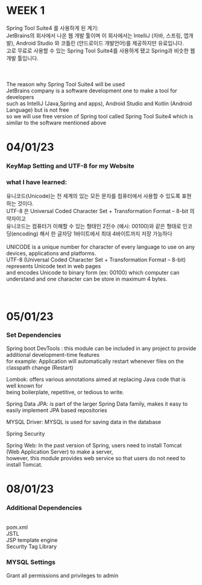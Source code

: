 # WEEK 1

Spring Tool Suite4 를 사용하게 된 계기: <br>
JetBrains의 회사에서 나온 웹 개발 툴이며 이 회사에서는 IntelliJ (자바, 스프링, 앱개발), Android Studio 와 코틀린 (안드로이드 개발언어)를 제공하지만 유료입니다.<br>
고로 무료로 사용할 수 있는 Spring Tool Suite4를 사용하게 됐고 Spring과 비슷한 웹 개발 툴입니다.<br>
<br>
<br>
<br>
The reason why Spring Tool Suite4 will be used <br>
JetBrains company is a software development one to make a tool for developers<br>
such as IntelliJ (Java,Spring and apps), Android Studio and Kotlin (Android Language) but is not free <br>
so we will use free version of Spring tool called Spring Tool Suite4 which is similar to the software mentioned above <br>

# 04/01/23
### KeyMap Setting and UTF-8 for my Website <br>
### what I have learned: <br>

유니코드(Unicode)는 전 세계의 있는 모든 문자를 컴퓨터에서 사용할 수 있도록 표현 하는 것이다. <br>
UTF-8 은 Universal Coded Character Set + Transformation Format – 8-bit 의 약자이고<br>
유니코드는 컴퓨터가 이해할 수 있는 형태인 2진수 (예시: 00100)와 같은 형태로 인코딩(encoding) 해서 한 글자당 1바이트에서 최대 4바이트까지 저장 가능하다 <br>
<br>
UNICODE is a unique number for character of every language to use on any devices, applications and platforms.<br>
UTF-8 (Universal Coded Character Set + Transformation Format – 8-bit) represents Unicode text in web pages<br>
and encodes Unicode to binary form (ex: 00100) which computer can understand and one character can be store in maximum 4 bytes.
<br>
<br>
<br>

# 05/01/23
### Set Dependencies <br>

Spring boot DevTools :  this module can be included in any project to provide additional development-time features<br>
for example: Application will automatically restart whenever files on the classpath change (Restart)<br>

Lombok: offers various annotations aimed at replacing Java code that is well known for<br>
being boilerplate, repetitive, or tedious to write.<br>

Spring Data JPA: is part of the larger Spring Data family, makes it easy to easily implement JPA based repositories<br>

MYSQL Driver: MYSQL is used for saving data in the database <br>

Spring Security<br>

Spring Web: In the past version of Spring, users need to install Tomcat (Web Application Server) to make a server,<br>
however, this module provides web service so that users do not need to install Tomcat.
<br>

# 08/01/23
### Additional Dependencies
<br>
pom.xml<br>
JSTL<br>
JSP template engine<br>
Security Tag Library<br>

### MYSQL Settings
Grant all permissions and privileges to admin






